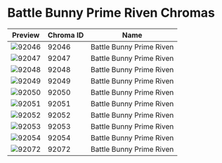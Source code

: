 # Battle Bunny Prime Riven Chromas

| Preview | Chroma ID | Name |
|---------|-----------|------|
| ![92046](https://raw.communitydragon.org/latest/plugins/rcp-be-lol-game-data/global/default/v1/champion-chroma-images/92/92046.png) | 92046 | Battle Bunny Prime Riven |
| ![92047](https://raw.communitydragon.org/latest/plugins/rcp-be-lol-game-data/global/default/v1/champion-chroma-images/92/92047.png) | 92047 | Battle Bunny Prime Riven |
| ![92048](https://raw.communitydragon.org/latest/plugins/rcp-be-lol-game-data/global/default/v1/champion-chroma-images/92/92048.png) | 92048 | Battle Bunny Prime Riven |
| ![92049](https://raw.communitydragon.org/latest/plugins/rcp-be-lol-game-data/global/default/v1/champion-chroma-images/92/92049.png) | 92049 | Battle Bunny Prime Riven |
| ![92050](https://raw.communitydragon.org/latest/plugins/rcp-be-lol-game-data/global/default/v1/champion-chroma-images/92/92050.png) | 92050 | Battle Bunny Prime Riven |
| ![92051](https://raw.communitydragon.org/latest/plugins/rcp-be-lol-game-data/global/default/v1/champion-chroma-images/92/92051.png) | 92051 | Battle Bunny Prime Riven |
| ![92052](https://raw.communitydragon.org/latest/plugins/rcp-be-lol-game-data/global/default/v1/champion-chroma-images/92/92052.png) | 92052 | Battle Bunny Prime Riven |
| ![92053](https://raw.communitydragon.org/latest/plugins/rcp-be-lol-game-data/global/default/v1/champion-chroma-images/92/92053.png) | 92053 | Battle Bunny Prime Riven |
| ![92054](https://raw.communitydragon.org/latest/plugins/rcp-be-lol-game-data/global/default/v1/champion-chroma-images/92/92054.png) | 92054 | Battle Bunny Prime Riven |
| ![92072](https://raw.communitydragon.org/latest/plugins/rcp-be-lol-game-data/global/default/v1/champion-chroma-images/92/92072.png) | 92072 | Battle Bunny Prime Riven |